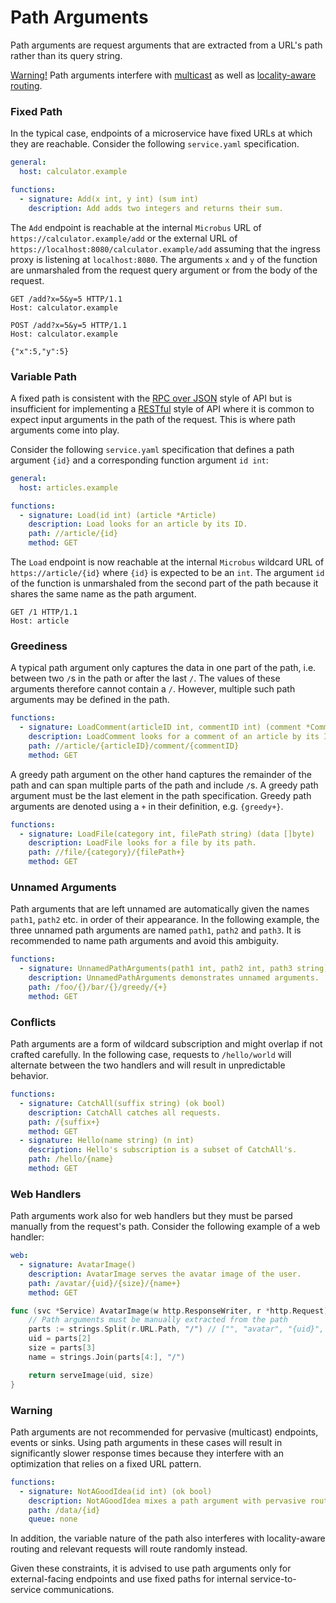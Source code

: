 # Path Arguments

Path arguments are request arguments that are extracted from a URL's path rather than its query string.

[Warning!](#warning) Path arguments interfere with [multicast](../blocks/multicast.md) as well as [locality-aware routing](../blocks/locality-aware-routing.md).

### Fixed Path

In the typical case, endpoints of a microservice have fixed URLs at which they are reachable. Consider the following `service.yaml` specification.

```yaml
general:
  host: calculator.example

functions:
  - signature: Add(x int, y int) (sum int)
    description: Add adds two integers and returns their sum.
```

The `Add` endpoint is reachable at the internal `Microbus` URL of `https://calculator.example/add` or the external URL of `https://localhost:8080/calculator.example/add` assuming that the ingress proxy is listening at `localhost:8080`. The arguments `x` and `y` of the function are unmarshaled from the request query argument or from the body of the request.

```http
GET /add?x=5&y=5 HTTP/1.1
Host: calculator.example
```

```http
POST /add?x=5&y=5 HTTP/1.1
Host: calculator.example

{"x":5,"y":5}
```

### Variable Path

A fixed path is consistent with the [RPC over JSON](./rpc-vs-rest.md) style of API but is insufficient for implementing a [RESTful](./rpc-vs-rest.md) style of API where it is common to expect input arguments in the path of the request. This is where path arguments come into play.

Consider the following `service.yaml` specification that defines a path argument `{id}` and a corresponding function argument `id int`:

```yaml
general:
  host: articles.example

functions:
  - signature: Load(id int) (article *Article)
    description: Load looks for an article by its ID.
    path: //article/{id}
    method: GET
```

The `Load` endpoint is now reachable at the internal `Microbus` wildcard URL of `https://article/{id}` where `{id}` is expected to be an `int`. The argument `id` of the function is unmarshaled from the second part of the path because it shares the same name as the path argument.

```http
GET /1 HTTP/1.1
Host: article
```

### Greediness

A typical path argument only captures the data in one part of the path, i.e. between two `/`s in the path or after the last `/`. The values of these  arguments therefore cannot contain a `/`. However, multiple such path arguments may be defined in the path. 

```yaml
functions:
  - signature: LoadComment(articleID int, commentID int) (comment *Comment)
    description: LoadComment looks for a comment of an article by its ID.
    path: //article/{articleID}/comment/{commentID}
    method: GET
```

A greedy path argument on the other hand captures the remainder of the path and can span multiple parts of the path and include `/`s. A greedy path argument must be the last element in the path specification. Greedy path arguments are denoted using a `+` in their definition, e.g. `{greedy+}`.

```yaml
functions:
  - signature: LoadFile(category int, filePath string) (data []byte)
    description: LoadFile looks for a file by its path.
    path: //file/{category}/{filePath+}
    method: GET
```

### Unnamed Arguments

Path arguments that are left unnamed are automatically given the names `path1`, `path2` etc. in order of their appearance. In the following example, the three unnamed path arguments are named `path1`, `path2` and `path3`. It is recommended to name path arguments and avoid this ambiguity.

```yaml
functions:
  - signature: UnnamedPathArguments(path1 int, path2 int, path3 string) (ok bool)
    description: UnnamedPathArguments demonstrates unnamed arguments.
    path: /foo/{}/bar/{}/greedy/{+}
    method: GET
```

### Conflicts

Path arguments are a form of wildcard subscription and might overlap if not crafted carefully. In the following case, requests to `/hello/world` will alternate between the two handlers and will result in unpredictable behavior.

```yaml
functions:
  - signature: CatchAll(suffix string) (ok bool)
    description: CatchAll catches all requests.
    path: /{suffix+}
    method: GET
  - signature: Hello(name string) (n int)
    description: Hello's subscription is a subset of CatchAll's.
    path: /hello/{name}
    method: GET
```

### Web Handlers

Path arguments work also for web handlers but they must be parsed manually from the request's path. Consider the following example of a web handler:

```yaml
web:
  - signature: AvatarImage()
    description: AvatarImage serves the avatar image of the user.
    path: /avatar/{uid}/{size}/{name+}
    method: GET
```

```go
func (svc *Service) AvatarImage(w http.ResponseWriter, r *http.Request) (err error) {
    // Path arguments must be manually extracted from the path
    parts := strings.Split(r.URL.Path, "/") // ["", "avatar", "{uid}", "{size}", "{name}", "..."]
    uid = parts[2]
    size = parts[3]
    name = strings.Join(parts[4:], "/")

    return serveImage(uid, size)
}
```

### Warning

Path arguments are not recommended for pervasive (multicast) endpoints, events or sinks. Using path arguments in these cases will result in significantly slower response times because they interfere with an optimization that relies on a fixed URL pattern.

```yaml
functions:
  - signature: NotAGoodIdea(id int) (ok bool)
    description: NotAGoodIdea mixes a path argument with pervasive routing.
    path: /data/{id}
    queue: none
```

In addition, the variable nature of the path also interferes with locality-aware routing and relevant requests will route randomly instead.

Given these constraints, it is advised to use path arguments only for external-facing endpoints and use fixed paths for internal service-to-service communications.
